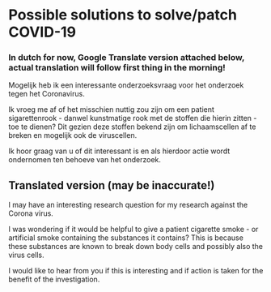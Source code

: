 # Possible solutions to solve/patch COVID-19

### In dutch for now, Google Translate version attached below, actual translation will follow first thing in the morning!

Mogelijk heb ik een interessante onderzoeksvraag voor het onderzoek tegen het Coronavirus. 

Ik vroeg me af of het misschien nuttig zou zijn om een patient sigarettenrook - danwel kunstmatige rook met de stoffen die hierin zitten - toe te dienen? Dit gezien deze stoffen bekend zijn om lichaamscellen af te breken en mogelijk ook de viruscellen.

Ik hoor graag van u of dit interessant is en als hierdoor actie wordt ondernomen ten behoeve van het onderzoek.

## Translated version (may be inaccurate!)

I may have an interesting research question for my research against the Corona virus.

I was wondering if it would be helpful to give a patient cigarette smoke - or artificial smoke containing the substances it contains? This is because these substances are known to break down body cells and possibly also the virus cells.

I would like to hear from you if this is interesting and if action is taken for the benefit of the investigation.
